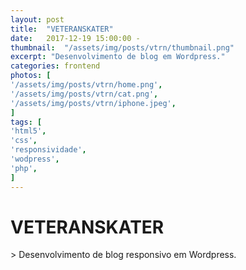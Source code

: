```yaml
---
layout: post
title:  "VETERANSKATER"
date:   2017-12-19 15:00:00 -
thumbnail:  "/assets/img/posts/vtrn/thumbnail.png"
excerpt: "Desenvolvimento de blog em Wordpress."
categories: frontend
photos: [
'/assets/img/posts/vtrn/home.png',
'/assets/img/posts/vtrn/cat.png',
'/assets/img/posts/vtrn/iphone.jpeg',
]
tags: [
'html5',
'css',
'responsividade',
'wodpress',
'php',
]
---
```


<h1><b>VETERANSKATER</b></h1>
> Desenvolvimento de blog responsivo em Wordpress.
